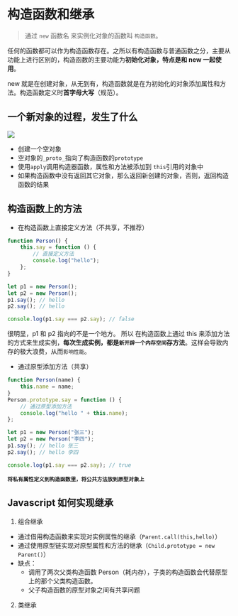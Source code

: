 # 构造函数和继承
> 通过 `new` 函数名 来实例化对象的函数叫 `构造函数`。

任何的函数都可以作为构造函数存在。之所以有构造函数与普通函数之分，主要从功能上进行区别的，构造函数的主要功能为**初始化对象，特点是和 new 一起使用**。 

new 就是在创建对象，从无到有，构造函数就是在为初始化的对象添加属性和方法。构造函数定义时**首字母大写**（规范）。

## 一个新对象的过程，发生了什么

![](https://p3-juejin.byteimg.com/tos-cn-i-k3u1fbpfcp/56c8bfe229254f669ac66ac1ae37d279~tplv-k3u1fbpfcp-zoom-in-crop-mark:3024:0:0:0.awebp)

- 创建一个空对象
- 空对象的`_proto_`指向了构造函数的`prototype`
- 使用`apply`调用构造器函数，属性和方法被添加到 `this`引用的对象中
- 如果构造函数中没有返回其它对象，那么返回新创建的对象，否则，返回构造函数的结果

<run-script name="实现new" codePath="knowledge-lib/js/jsAPI/构造函数和继承/src/myNew.js"></run-script>

## 构造函数上的方法

- 在构造函数上直接定义方法（不共享，不推荐）

```js
function Person() {
	this.say = function () {
		// 直接定义方法
		console.log("hello");
	};
}

let p1 = new Person();
let p2 = new Person();
p1.say(); // hello
p2.say(); // hello

console.log(p1.say === p2.say); // false
```

很明显，p1 和 p2 指向的不是一个地方。 所以 在构造函数上通过 this 来添加方法的方式来生成实例，**每次生成实例，都是`新开辟一个内存空间`存方法**。这样会导致内存的极大浪费，从而`影响性能`。

- 通过原型添加方法（共享）

```js
function Person(name) {
	this.name = name;
}
Person.prototype.say = function () {
	// 通过原型添加方法
	console.log("hello " + this.name);
};

let p1 = new Person("张三");
let p2 = new Person("李四");
p1.say(); // hello 张三
p2.say(); // hello 李四

console.log(p1.say === p2.say); // true
```

**`将私有属性定义到构造函数里，将公共方法放到原型对象上`**

## Javascript 如何实现继承

1. 组合继承
- 通过借用构造函数来实现对实例属性的继承（`Parent.call(this,hello)`）
- 通过使用原型链实现对原型属性和方法的继承（`Child.prototype = new Parent()`）
- 缺点：
  - 调用了两次父类构造函数 Person（耗内存），子类的构造函数会代替原型上的那个父类构造函数。
  - 父子构造函数的原型对象之间有共享问题

<run-script codePath="knowledge-lib/js/jsAPI/构造函数和继承/src/f1.js"></run-script>

2. 类继承

<run-script codePath="knowledge-lib/js/jsAPI/构造函数和继承/src/f3.js"></run-script>
